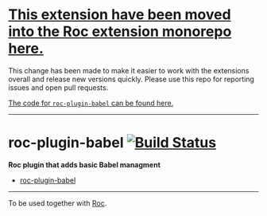# [This extension have been moved into the Roc extension monorepo here.](https://github.com/rocjs/extensions)

This change has been made to make it easier to work with the extensions overall and release new versions quickly. Please use this repo for reporting issues and open pull requests.

[The code for `roc-plugin-babel` can be found here.](https://github.com/rocjs/extensions/tree/master/plugins/roc-plugin-babel)

---
# roc-plugin-babel [![Build Status](https://travis-ci.org/rocjs/roc-plugin-babel.svg?branch=master)](https://travis-ci.org/rocjs/roc-plugin-babel)

__Roc plugin that adds basic Babel managment__  
- [roc-plugin-babel](/extensions/roc-plugin-babel)

---
To be used together with [Roc](https://github.com/rocjs/roc).

